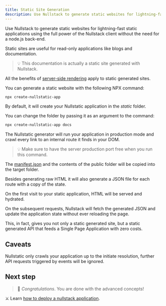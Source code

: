 ```yaml
---
title: Static Site Generation
description: Use Nullstack to generate static websites for lightning-fast static applications using the full power of Nullstack without the need for a node.js back-end
---
```


Use Nullstack to generate static websites for lightning-fast static applications using the full power of the Nullstack client without the need for a node.js back-end.

Static sites are useful for read-only applications like blogs and documentation.

> 💡 This documentation is actually a static site generated with Nullstack.

All the benefits of [server-side rendering](/server-side-rendering) apply to static generated sites.

You can generate a static website with the following NPX command:

```sh
npx create-nullstatic-app
```

By default, it will create your Nullstatic application in the *static* folder.

You can change the folder by passing it as an argument to the command:

```sh
npx create-nullstatic-app docs
```

The Nullstatic generator will run your application in production mode and crawl every link to an internal route it finds in your DOM.

> 💡 Make sure to have the server production port free when you run this command.

The [manifest.json](/context-project) and the contents of the public folder will be copied into the target folder.

Besides generating raw HTML it will also generate a JSON file for each route with a copy of the state.

On the first visit to your static application, HTML will be served and hydrated.

On the subsequent requests, Nullstack will fetch the generated JSON and update the application state without ever reloading the page.

This, in fact, gives you not only a static generated site, but a static generated API that feeds a Single Page Application with zero costs.

## Caveats

Nullstatic only crawls your application up to the initiate resolution, further API requests triggered by events will be ignored.


## Next step

> 🎉 *Congratulations*. You are done with the advanced concepts!

⚔ Learn [how to deploy a nullstack application](/how-to-deploy-a-nullstack-application).